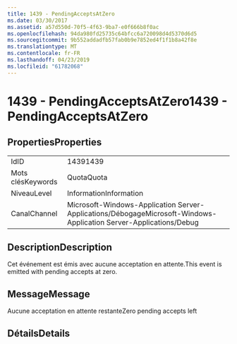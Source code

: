 ```yaml
---
title: 1439 - PendingAcceptsAtZero
ms.date: 03/30/2017
ms.assetid: a57d550d-70f5-4f63-9ba7-e0f666b8f0ac
ms.openlocfilehash: 94da980fd25735c64bfcc6a720098d4d5370d6d5
ms.sourcegitcommit: 9b552addadfb57fab0b9e7852ed4f1f1b8a42f8e
ms.translationtype: MT
ms.contentlocale: fr-FR
ms.lasthandoff: 04/23/2019
ms.locfileid: "61782068"
---
```

# <a name="1439---pendingacceptsatzero"></a><span data-ttu-id="2bf3d-102">1439 - PendingAcceptsAtZero</span><span class="sxs-lookup"><span data-stu-id="2bf3d-102">1439 - PendingAcceptsAtZero</span></span>
## <a name="properties"></a><span data-ttu-id="2bf3d-103">Properties</span><span class="sxs-lookup"><span data-stu-id="2bf3d-103">Properties</span></span>  
  
|||  
|-|-|  
|<span data-ttu-id="2bf3d-104">Id</span><span class="sxs-lookup"><span data-stu-id="2bf3d-104">ID</span></span>|<span data-ttu-id="2bf3d-105">1439</span><span class="sxs-lookup"><span data-stu-id="2bf3d-105">1439</span></span>|  
|<span data-ttu-id="2bf3d-106">Mots clés</span><span class="sxs-lookup"><span data-stu-id="2bf3d-106">Keywords</span></span>|<span data-ttu-id="2bf3d-107">Quota</span><span class="sxs-lookup"><span data-stu-id="2bf3d-107">Quota</span></span>|  
|<span data-ttu-id="2bf3d-108">Niveau</span><span class="sxs-lookup"><span data-stu-id="2bf3d-108">Level</span></span>|<span data-ttu-id="2bf3d-109">Information</span><span class="sxs-lookup"><span data-stu-id="2bf3d-109">Information</span></span>|  
|<span data-ttu-id="2bf3d-110">Canal</span><span class="sxs-lookup"><span data-stu-id="2bf3d-110">Channel</span></span>|<span data-ttu-id="2bf3d-111">Microsoft-Windows-Application Server-Applications/Débogage</span><span class="sxs-lookup"><span data-stu-id="2bf3d-111">Microsoft-Windows-Application Server-Applications/Debug</span></span>|  
  
## <a name="description"></a><span data-ttu-id="2bf3d-112">Description</span><span class="sxs-lookup"><span data-stu-id="2bf3d-112">Description</span></span>  
 <span data-ttu-id="2bf3d-113">Cet événement est émis avec aucune acceptation en attente.</span><span class="sxs-lookup"><span data-stu-id="2bf3d-113">This event is emitted with pending accepts at zero.</span></span>  
  
## <a name="message"></a><span data-ttu-id="2bf3d-114">Message</span><span class="sxs-lookup"><span data-stu-id="2bf3d-114">Message</span></span>  
 <span data-ttu-id="2bf3d-115">Aucune acceptation en attente restante</span><span class="sxs-lookup"><span data-stu-id="2bf3d-115">Zero pending accepts left</span></span>  
  
## <a name="details"></a><span data-ttu-id="2bf3d-116">Détails</span><span class="sxs-lookup"><span data-stu-id="2bf3d-116">Details</span></span>

